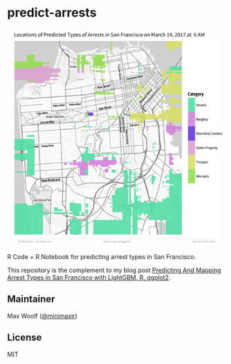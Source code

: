 # predict-arrests
![](map_ani.gif)

R Code + R Notebook for predicting arrest types in San Francisco.

This repository is the complement to my blog post [Predicting And Mapping Arrest Types in San Francisco with LightGBM, R, ggplot2](http://minimaxir.com/2017/02/predicting-arrests/).

## Maintainer
Max Woolf ([@minimaxir](http://minimaxir.com))

## License
MIT